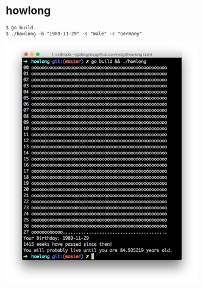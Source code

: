 # howlong


```
$ go build
$ ./howlong -b "1989-11-29" -s "male" -c "Germany"
```


![](screenshot.png)
